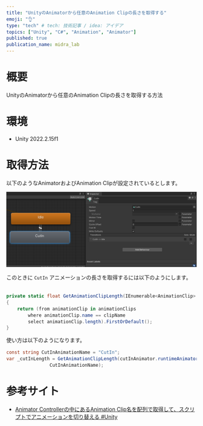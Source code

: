 ```yaml
---
title: "UnityのAnimatorから任意のAnimation Clipの長さを取得する"
emoji: "👌"
type: "tech" # tech: 技術記事 / idea: アイデア
topics: ["Unity", "C#", "Animation", "Animator"]
published: true
publication_name: midra_lab
---
```


# 概要

UnityのAnimatorから任意のAnimation Clipの長さを取得する方法

# 環境

* Unity 2022.2.15f1

# 取得方法

以下のようなAnimatorおよびAnimation Clipが設定されているとします。

![](/images/50b8062aa43ab6/Animator.png)

このときに `CutIn` アニメーションの長さを取得するには以下のようにします。

```cs

private static float GetAnimationClipLength(IEnumerable<AnimationClip> animationClips, string clipName)
{
    return (from animationClip in animationClips
        where animationClip.name == clipName
        select animationClip.length).FirstOrDefault();
}
```

使い方は以下のようになります。

```cs
const string CutInAnimationName = "CutIn";
var _cutInLength = GetAnimationClipLength(cutInAnimator.runtimeAnimatorController.animationClips,
                CutInAnimationName);
```

# 参考サイト

* [Animator Controllerの中にあるAnimation Clip名を配列で取得して、スクリプトでアニメーションを切り替える #Unity](https://note.com/eurekachan/n/n98b55a9d7d2e)